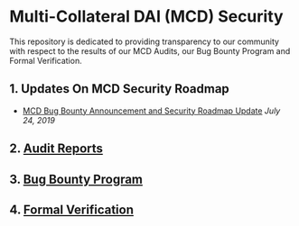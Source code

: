 # Multi-Collateral DAI \(MCD\) Security

This repository is dedicated to providing transparency to our community with respect to the results of our MCD Audits, our Bug Bounty Program and Formal Verification.

## 1. Updates On MCD Security Roadmap

* [MCD Bug Bounty Announcement and Security Roadmap Update](https://blog.makerdao.com/mcd-bug-bounty-announcement-and-security-roadmap-update/) _July 24, 2019_

## 2. [Audit Reports](https://github.com/makerdao/mcd-security/tree/master/Audit%20Reports)

## 3. [Bug Bounty Program](https://github.com/makerdao/mcd-security/blob/master/bug-bounty-program.md)

## 4. [Formal Verification](https://github.com/makerdao/mcd-security/blob/master/formal-verification.md)

